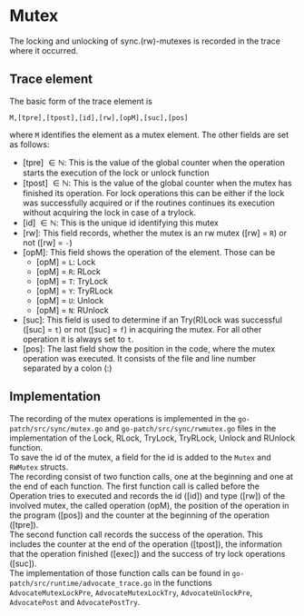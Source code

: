 # Mutex
The locking and unlocking of sync.(rw)-mutexes is recorded in the trace where it occurred.

## Trace element
The basic form of the trace element is
```
M,[tpre],[tpost],[id],[rw],[opM],[suc],[pos]
```
where `M` identifies the element as a mutex element.
The other fields are set as follows:
- [tpre] $\in \mathbb N$: This is the value of the global counter when the operation starts
the execution of the lock or unlock function
- [tpost] $\in \mathbb N$: This is the value of the global counter when the mutex has finished its operation. For lock operations this can be either if the lock was successfully acquired or if the routines continues its execution without
acquiring the lock in case of a trylock.
- [id] $\in \mathbb N$: This is the unique id identifying this mutex
- [rw]: This field records, whether the mutex is an rw mutex ([rw] = `R`) or not
([rw] = `-`)
- [opM]: This field shows the operation of the element. Those can be
  - [opM] = `L`: Lock
  - [opM] = `R`: RLock
  - [opM] = `T`: TryLock
  - [opM] = `Y`: TryRLock
  - [opM] = `U`: Unlock
  - [opM] = `N`: RUnlock
- [suc]: This field is used to determine if an Try(R)Lock was successful ([suc] = `t`)
or not ([suc] = `f`) in acquiring the mutex. For all other operation it is always
set to `t`.
- [pos]: The last field show the position in the code, where the mutex operation
was executed. It consists of the file and line number separated by a colon (:)

## Implementation
The recording of the mutex operations is implemented in the `go-patch/src/sync/mutex.go` and `go-patch/src/sync/rwmutex.go` files in the implementation of the
Lock, RLock, TryLock, TryRLock, Unlock and RUnlock function.\
To save the id of the mutex, a field for the id is added to the `Mutex` and
`RWMutex` structs.\
The recording consist of
two function calls, one at the beginning and one at the end of each function.
The first function call is called before the Operation tries to executed
and records the id ([id]) and type ([rw]) of the involved mutex, the called operation (opM), the position of the operation in the program ([pos]) and the counter at the beginning of the operation ([tpre]).\
The second function call records the success of the operation. This includes
the counter at the end of the operation ([tpost]), the information that the
operation finished ([exec]) and the success of try lock operations ([suc]).\
The implementation of those function calls can be found in
`go-patch/src/runtime/advocate_trace.go` in the functions `AdvocateMutexLockPre`,
`AdvocateMutexLockTry`, `AdvocateUnlockPre`, `AdvocatePost` and `AdvocatePostTry`.
